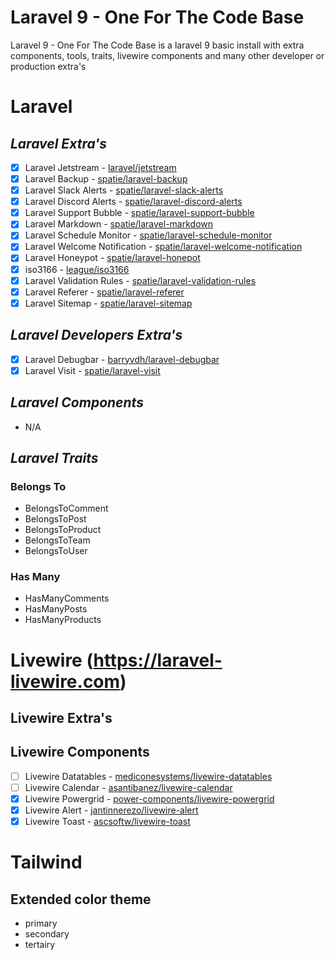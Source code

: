 # Laravel 9 - One For The Code Base

Laravel 9 - One For The Code Base is a laravel 9 basic install with
extra components, tools, traits, livewire components and many other
developer or production extra's

# Laravel

## *Laravel Extra's*
- [x] Laravel Jetstream - [laravel/jetstream](https://jetstream.laravel.com/2.x/)
- [x] Laravel Backup - [spatie/laravel-backup](https://spatie.be/docs/laravel-backup/v8/introduction)
- [x] Laravel Slack Alerts - [spatie/laravel-slack-alerts](https://github.com/spatie/laravel-slack-alerts)
- [x] Laravel Discord Alerts - [spatie/laravel-discord-alerts](https://github.com/spatie/laravel-discord-alerts)
- [x] Laravel Support Bubble - [spatie/laravel-support-bubble](https://github.com/spatie/laravel-support-bubble)
- [x] Laravel Markdown - [spatie/laravel-markdown](https://spatie.be/docs/laravel-markdown/v1/introduction)
- [x] Laravel Schedule Monitor - [spatie/laravel-schedule-monitor](https://github.com/spatie/laravel-schedule-monitor)
- [x] Laravel Welcome Notification - [spatie/laravel-welcome-notification](https://github.com/spatie/laravel-welcome-notification)
- [x] Laravel Honeypot - [spatie/laravel-honepot](https://github.com/spatie/laravel-honepot)
- [x] iso3166 - [league/iso3166](https://github.com/thephpleague/iso3166)
- [x] Laravel Validation Rules - [spatie/laravel-validation-rules](https://github.com/spatie/laravel-validation-rules)
- [x] Laravel Referer - [spatie/laravel-referer](https://github.com/spatie/laravel-referer)
- [x] Laravel Sitemap - [spatie/laravel-sitemap](https://github.com/spatie/laravel-sitemap)

## *Laravel Developers Extra's*
- [x] Laravel Debugbar - [barryvdh/laravel-debugbar](https://github.com/barryvdh/laravel-debugbar)
- [x] Laravel Visit - [spatie/laravel-visit](https://github.com/spatie/laravel-visit)

## *Laravel Components*
- N/A

## *Laravel Traits*

### Belongs To
- BelongsToComment
- BelongsToPost
- BelongsToProduct
- BelongsToTeam
- BelongsToUser

### Has Many
- HasManyComments
- HasManyPosts
- HasManyProducts


# Livewire (https://laravel-livewire.com)

## Livewire Extra's

## Livewire Components
- [ ] Livewire Datatables - [mediconesystems/livewire-datatables](https://livewire-datatables.com)
- [ ] Livewire Calendar - [asantibanez/livewire-calendar](https://github.com/asantibanez/livewire-calendar)
- [x] Livewire Powergrid - [power-components/livewire-powergrid](http://github.com/Power-Components/livewire-powergrid)
- [x] Livewire Alert - [jantinnerezo/livewire-alert](http://github.com/jantinnerezo/livewire-alert)
- [x] Livewire Toast - [ascsoftw/livewire-toast](http://github.com/ascsoftw/livewire-toast)

# Tailwind

## Extended color theme
- primary
- secondary
- tertairy
